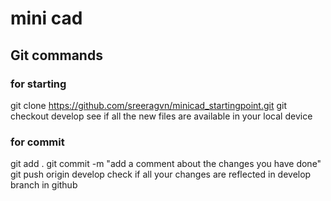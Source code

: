 # mini cad
## Git commands

### for starting
git clone https://github.com/sreeragvn/minicad_startingpoint.git
git checkout develop
see if all the new files are available in your local device

### for commit
git add .
git commit -m "add a comment about the changes you have done"
git push origin develop
check if all your changes  are reflected in develop branch in github
